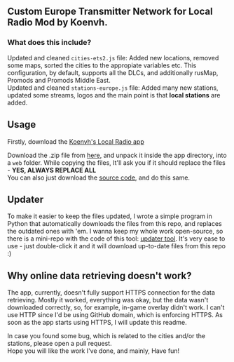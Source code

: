 ## Custom Europe Transmitter Network for Local Radio Mod by Koenvh.

### What does this include?

Updated and cleaned `cities-ets2.js` file: Added new locations, removed some maps, sorted the cities to the appropiate variables etc. This configuration, by default, supports all the DLCs, and additionally rusMap, Promods and Promods Middle East. <br>
Updated and cleaned `stations-europe.js` file: Added many new stations, updated some streams, logos and the main point is that **local stations** are added.

## Usage

Firstly, download the [Koenvh's Local Radio app](https://github.com/koenvh1/ets2-local-radio)

Download the .zip file from [here](https://github.com/barteqcz/custom-transmitter-network/releases/latest), and unpack it inside the app directory, into a `web` folder. While copying the files, It'll ask you if it should replace the files - **YES, ALWAYS REPLACE ALL** <br>
You can also just download the [source code](https://github.com/barteqcz/ctn/archive/refs/heads/main.zip), and do this same. <br>

## Updater

To make it easier to keep the files updated, I wrote a simple program in Python that automatically downloads the files from this repo, and replaces the outdated ones with 'em. I wanna keep my whole work open-source, so there is a mini-repo with the code of this tool: [updater tool](https://github.com/barteqcz/ctnupdater). It's very ease to use - just double-click it and it will download up-to-date files from this repo :)

## Why online data retrieving doesn't work?

The app, currently, doesn't fully support HTTPS connection for the data retrieving. Mostly it worked, everything was okay, but the data wasn't downloaded correctly, so, for example, in-game overlay didn't work. I can't use HTTP since I'd be using GitHub domain, which is enforcing HTTPS. As soon as the app starts using HTTPS, I will update this readme. 

In case you found some bug, which is related to the cities and/or the stations, please open a pull request.<br>
Hope you will like the work I've done, and mainly, Have fun!
